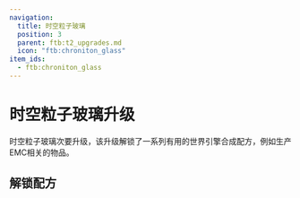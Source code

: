 ```yaml
---
navigation:
  title: 时空粒子玻璃
  position: 3
  parent: ftb:t2_upgrades.md
  icon: "ftb:chroniton_glass"
item_ids:
  - ftb:chroniton_glass
---
```

# 时空粒子玻璃升级

<ItemImage id="ftb:chroniton_glass" scale="3" />

<Color id="green">时空粒子玻璃</Color>次要升级，该升级解锁了一系列有用的<Color id="gold">世界引擎</Color>合成配方，例如生产EMC相关的物品。

## 解锁配方

<ItemGrid>
  <ItemIcon id="enderstorage:ender_chest" />
  <ItemIcon id="enderstorage:ender_tank" />
  <ItemIcon id="projecte:collector_mk1" />
  <ItemIcon id="tempad:time_steel" />
  <ItemIcon id="hostilenetworks:sim_chamber" />
  <ItemIcon id="hostilenetworks:loot_fabricator" />
  <ItemIcon id="rftoolspower:dimensionalcell_simple" />
  <ItemIcon id="rftoolspower:dimensionalcell" />
  <ItemIcon id="rftoolspower:powercell_card" />
  <ItemIcon id="justdirethings:portalgun" />
</ItemGrid>
